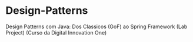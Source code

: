 # Design-Patterns
Design Patterns com Java: Dos Classicos (GoF) ao Spring Framework (Lab Project) (Curso da Digital Innovation One)
